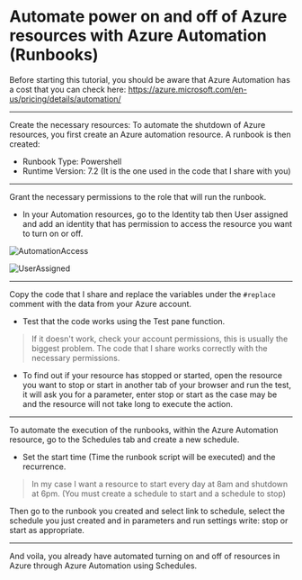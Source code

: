 # Automate power on and off of Azure resources with Azure Automation (Runbooks)
 Before starting this tutorial, you should be aware that Azure Automation has a cost that you can check here: https://azure.microsoft.com/en-us/pricing/details/automation/

-----------------------

Create the necessary resources:
 To automate the shutdown of Azure resources, you first create an Azure automation resource. A runbook is then created:
  * Runbook Type: Powershell
  * Runtime Version: 7.2 (It is the one used in the code that I share with you)

-----------------------

Grant the necessary permissions to the role that will run the runbook.
* In your Automation resources, go to the Identity tab then User assigned and add an identity that has permission to access the resource you want to turn on or off.

![AutomationAccess](https://github.com/L3C74M0/AzureAutomation/assets/47828446/0a40508d-0dbe-4bd2-959b-4009474beb89)

![UserAssigned](https://github.com/L3C74M0/AzureAutomation/assets/47828446/5b7aa8c5-09bd-436a-80e0-1c976b9ba625)


-----------------------

Copy the code that I share and replace the variables under the `#replace` comment with the data from your Azure account.

* Test that the code works using the Test pane function.
> If it doesn't work, check your account permissions, this is usually the biggest problem. The code that I share works correctly with the necessary permissions.

* To find out if your resource has stopped or started, open the resource you want to stop or start in another tab of your browser and run the test, it will ask you for a parameter, enter stop or start as the case may be and the resource will not take long to execute the action.

-----------------------

To automate the execution of the runbooks, within the Azure Automation resource, go to the Schedules tab and create a new schedule.

* Set the start time (Time the runbook script will be executed) and the recurrence.

> In my case I want a resource to start every day at 8am and shutdown at 6pm. (You must create a schedule to start and a schedule to stop)

Then go to the runbook you created and select link to schedule, select the schedule you just created and in parameters and run settings write: stop or start as appropriate.

-----------------------

And voila, you already have automated turning on and off of resources in Azure through Azure Automation using Schedules.
 
